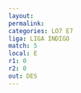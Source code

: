```yaml
---
layout: 
permalink: 
categories: LO7 E7
liga: LIGA INDIGO
match: 5
local: E
r1: 0
r2: 0
out: DES
---
```

